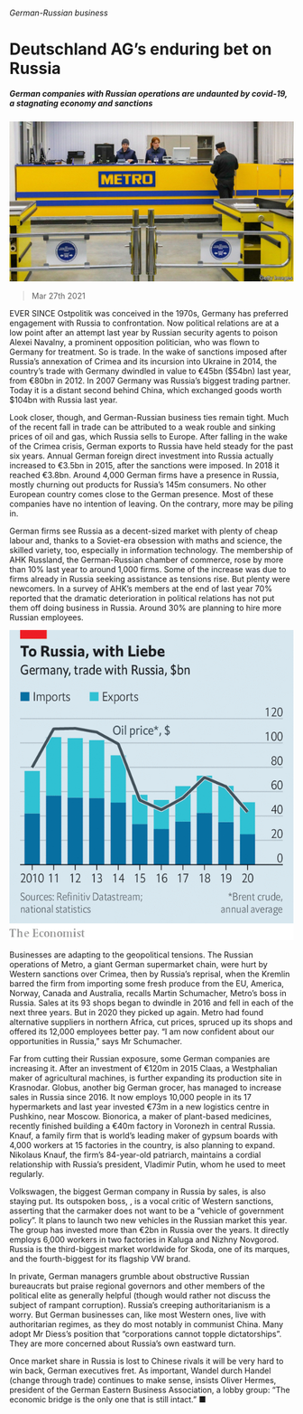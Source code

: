 ###### German-Russian business

# Deutschland AG’s enduring bet on Russia 

##### German companies with Russian operations are undaunted by covid-19, a stagnating economy and sanctions 

![image](images/20210327_wbp503.jpg) 

> Mar 27th 2021 

EVER SINCE Ostpolitik was conceived in the 1970s, Germany has preferred engagement with Russia to confrontation. Now political relations are at a low point after an attempt last year by Russian security agents to poison Alexei Navalny, a prominent opposition politician, who was flown to Germany for treatment. So is trade. In the wake of sanctions imposed after Russia’s annexation of Crimea and its incursion into Ukraine in 2014, the country’s trade with Germany dwindled in value to €45bn ($54bn) last year, from €80bn in 2012. In 2007 Germany was Russia’s biggest trading partner. Today it is a distant second behind China, which exchanged goods worth $104bn with Russia last year.

Look closer, though, and German-Russian business ties remain tight. Much of the recent fall in trade can be attributed to a weak rouble and sinking prices of oil and gas, which Russia sells to Europe. After falling in the wake of the Crimea crisis, German exports to Russia have held steady for the past six years. Annual German foreign direct investment into Russia actually increased to €3.5bn in 2015, after the sanctions were imposed. In 2018 it reached €3.8bn. Around 4,000 German firms have a presence in Russia, mostly churning out products for Russia’s 145m consumers. No other European country comes close to the German presence. Most of these companies have no intention of leaving. On the contrary, more may be piling in.


German firms see Russia as a decent-sized market with plenty of cheap labour and, thanks to a Soviet-era obsession with maths and science, the skilled variety, too, especially in information technology. The membership of AHK Russland, the German-Russian chamber of commerce, rose by more than 10% last year to around 1,000 firms. Some of the increase was due to firms already in Russia seeking assistance as tensions rise. But plenty were newcomers. In a survey of AHK’s members at the end of last year 70% reported that the dramatic deterioration in political relations has not put them off doing business in Russia. Around 30% are planning to hire more Russian employees.

![image](images/20210327_wbc203.png) 


Businesses are adapting to the geopolitical tensions. The Russian operations of Metro, a giant German supermarket chain, were hurt by Western sanctions over Crimea, then by Russia’s reprisal, when the Kremlin barred the firm from importing some fresh produce from the EU, America, Norway, Canada and Australia, recalls Martin Schumacher, Metro’s boss in Russia. Sales at its 93 shops began to dwindle in 2016 and fell in each of the next three years. But in 2020 they picked up again. Metro had found alternative suppliers in northern Africa, cut prices, spruced up its shops and offered its 12,000 employees better pay. “I am now confident about our opportunities in Russia,” says Mr Schumacher.

Far from cutting their Russian exposure, some German companies are increasing it. After an investment of €120m in 2015 Claas, a Westphalian maker of agricultural machines, is further expanding its production site in Krasnodar. Globus, another big German grocer, has managed to increase sales in Russia since 2016. It now employs 10,000 people in its 17 hypermarkets and last year invested €73m in a new logistics centre in Pushkino, near Moscow. Bionorica, a maker of plant-based medicines, recently finished building a €40m factory in Voronezh in central Russia. Knauf, a family firm that is world’s leading maker of gypsum boards with 4,000 workers at 15 factories in the country, is also planning to expand. Nikolaus Knauf, the firm’s 84-year-old patriarch, maintains a cordial relationship with Russia’s president, Vladimir Putin, whom he used to meet regularly.

Volkswagen, the biggest German company in Russia by sales, is also staying put. Its outspoken boss, , is a vocal critic of Western sanctions, asserting that the carmaker does not want to be a “vehicle of government policy”. It plans to launch two new vehicles in the Russian market this year. The group has invested more than €2bn in Russia over the years. It directly employs 6,000 workers in two factories in Kaluga and Nizhny Novgorod. Russia is the third-biggest market worldwide for Skoda, one of its marques, and the fourth-biggest for its flagship VW brand.

In private, German managers grumble about obstructive Russian bureaucrats but praise regional governors and other members of the political elite as generally helpful (though would rather not discuss the subject of rampant corruption). Russia’s creeping authoritarianism is a worry. But German businesses can, like most Western ones, live with authoritarian regimes, as they do most notably in communist China. Many adopt Mr Diess’s position that “corporations cannot topple dictatorships”. They are more concerned about Russia’s own eastward turn.

Once market share in Russia is lost to Chinese rivals it will be very hard to win back, German executives fret. As important, Wandel durch Handel (change through trade) continues to make sense, insists Oliver Hermes, president of the German Eastern Business Association, a lobby group: “The economic bridge is the only one that is still intact.” ■

